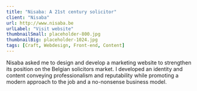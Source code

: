 ```yaml
---
title: "Nisaba: A 21st century solicitor"
client: "Nisaba"
url: http://www.nisaba.be
urlLabel: "Visit website"
thumbnailSmall: placeholder-800.jpg
thumbnailBig: placeholder-1024.jpg
tags: [Craft, Webdesign, Front-end, Content]
---
```


Nisaba asked me to design and develop a marketing website to strengthen its position on the Belgian solicitors market. I developed an identity and content conveying professionalism and reputability while promoting a modern approach to the job and a no-nonsense business model.
